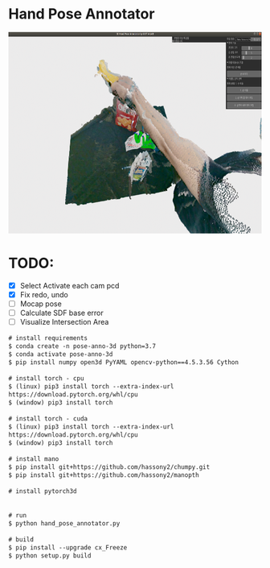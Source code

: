 # Hand Pose Annotator

<img src="./lib/hand_pose_annotator.png" height="400">


# TODO:
- [X] Select Activate each cam pcd
- [X] Fix redo, undo
- [ ] Mocap pose 
- [ ] Calculate SDF base error
- [ ] Visualize Intersection Area
```
# install requirements
$ conda create -n pose-anno-3d python=3.7
$ conda activate pose-anno-3d
$ pip install numpy open3d PyYAML opencv-python==4.5.3.56 Cython

# install torch - cpu
$ (linux) pip3 install torch --extra-index-url https://download.pytorch.org/whl/cpu
$ (window) pip3 install torch

# install torch - cuda
$ (linux) pip3 install torch --extra-index-url https://download.pytorch.org/whl/cpu
$ (window) pip3 install torch

# install mano
$ pip install git+https://github.com/hassony2/chumpy.git
$ pip install git+https://github.com/hassony2/manopth

# install pytorch3d


# run
$ python hand_pose_annotator.py

# build
$ pip install --upgrade cx_Freeze
$ python setup.py build

```
